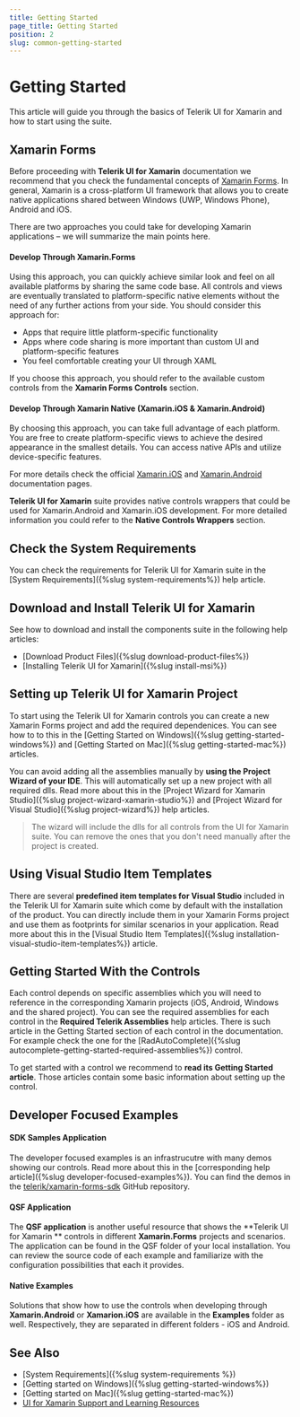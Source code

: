 ```yaml
---
title: Getting Started
page_title: Getting Started
position: 2
slug: common-getting-started
---
```


# Getting Started

This article will guide you through the basics of Telerik UI for Xamarin and how to start using the suite.

## Xamarin Forms

Before proceeding with **Telerik UI for Xamarin** documentation we recommend that you check the fundamental concepts of [Xamarin Forms](https://developer.xamarin.com/guides/xamarin-forms/). In general, Xamarin is a cross-platform UI framework that allows you to create native applications shared between Windows (UWP, Windows Phone), Android and iOS.

There are two approaches you could take for developing Xamarin applications – we will summarize the main points here.

#### Develop Through Xamarin.Forms

Using this approach, you can quickly achieve similar look and feel on all available platforms by sharing the same code base. All controls and views are eventually translated to platform-specific native elements without the need of any further actions from your side. You should consider this approach for:

* Apps that require little platform-specific functionality
* Apps where code sharing is more important than custom UI and platform-specific features
* You feel comfortable creating your UI through XAML

If you choose this approach, you should refer to the available custom controls from the **Xamarin Forms Controls** section.

#### Develop Through Xamarin Native (Xamarin.iOS & Xamarin.Android)

By choosing this approach, you can take full advantage of each platform. You are free to create platform-specific views to achieve the desired appearance in the smallest details. You can access native APIs and utilize device-specific features.  

For more details check the official [Xamarin.iOS](https://developer.xamarin.com/guides/ios/getting_started) and [Xamarin.Android](https://developer.xamarin.com/guides/android/getting_started) documentation pages.

**Telerik UI for Xamarin** suite provides native controls wrappers that could be used for Xamarin.Android and Xamarin.iOS development. For more detailed information you could refer to the **Native Controls Wrappers** section.

## Check the System Requirements

You can check the requirements for Telerik UI for Xamarin suite in the [System Requirements]({%slug system-requirements%}) help article.

## Download and Install Telerik UI for Xamarin

See how to download and install the components suite in the following help articles:

* [Download Product Files]({%slug download-product-files%})
* [Installing Telerik UI for Xamarin]({%slug install-msi%})

## Setting up Telerik UI for Xamarin Project

To start using the Telerik UI for Xamarin controls you can create a new Xamarin Forms project and add the required dependenices. You can see how to to this in the [Getting Started on Windows]({%slug getting-started-windows%}) and [Getting Started on Mac]({%slug getting-started-mac%}) articles.

You can avoid adding all the assemblies manually by **using the Project Wizard of your IDE**. This will automatically set up a new project with all required dlls. Read more about this in the [Project Wizard for Xamarin Studio]({%slug project-wizard-xamarin-studio%}) and [Project Wizard for Visual Studio]({%slug project-wizard%}) help articles. 

> The wizard will include the dlls for all controls from the UI for Xamarin suite. You can remove the ones that you don't need manually after the project is created.

## Using Visual Studio Item Templates

There are several __predefined item templates for Visual Studio__ included in the Telerik UI for Xamarin suite which come by default with the installation of the product. You can directly include them in your Xamarin Forms project and use them as footprints for similar scenarios in your application. Read more about this in the [Visual Studio Item Templates]({%slug installation-visual-studio-item-templates%}) article.

## Getting Started With the Controls

Each control depends on specific assemblies which you will need to reference in the corresponding Xamarin projects (iOS, Android, Windows and the shared project). You can see the required assemblies for each control in the **Required Telerik Assemblies** help articles. There is such article in the Getting Started section of each control in the documentation. For example check the one for the [RadAutoComplete]({%slug autocomplete-getting-started-required-assemblies%}) control.

To get started with a control we recommend to **read its Getting Started article**. Those articles contain some basic information about setting up the control.

## Developer Focused Examples

#### SDK Samples Application

The developer focused examples is an infrastrucutre with many demos showing our controls. Read more about this in the [corresponding help article]({%slug developer-focused-examples%}). You can find the demos in the [telerik/xamarin-forms-sdk](https://github.com/telerik/xamarin-forms-sdk) GitHub repository.

#### QSF Application

The **QSF application** is another useful resource that shows the **Telerik UI for Xamarin ** controls in different **Xamarin.Forms** projects and scenarios. The application can be found in the QSF folder of your local installation. You can review the source code of each example and familiarize with the configuration possibilities that each it provides.

#### Native Examples

Solutions that show how to use the controls when developing through **Xamarin.Android** or **Xamarion.iOS** are available in the **Examples** folder as well. Respectively, they are separated in different folders - iOS and Android.

## See Also

- [System Requirements]({%slug system-requirements %})
- [Getting started on Windows]({%slug getting-started-windows%})
- [Getting started on Mac]({%slug getting-started-mac%})
- [UI for Xamarin Support and Learning Resources](http://www.telerik.com/support/xamarin-ui)
